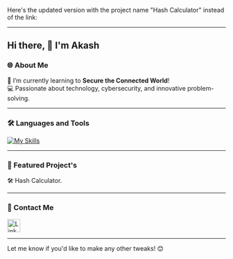 Here's the updated version with the project name "Hash Calculator" instead of the link:

---

## Hi there, 👋 I'm Akash  

### 🌐 About Me  
🌱 I’m currently learning to **Secure the Connected World**!  
💻 Passionate about technology, cybersecurity, and innovative problem-solving.

---

### 🛠️ Languages and Tools  

[![My Skills](https://skillicons.dev/icons?i=javascript,css,html,python,kotlin,java,c,androidstudio,vscode,figma,github&theme=dark)](https://skillicons.dev)  

---

### 🌟 Featured Project's

🛠️ <a href="https://hashcodecalculator.netlify.app" style="text-decoration:none; color:inherit;">Hash Calculator</a>.

---

### 📱 Contact Me  

[<img src='https://img.shields.io/badge/linkedin-%230077B5.svg?style=for-the-badge&logo=linkedin&logoColor=white' alt='LinkedIn' height='30'>](https://www.linkedin.com/in/akash-madanu/)

---

Let me know if you'd like to make any other tweaks! 😊
